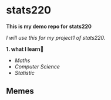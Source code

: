 # stats220
**This is my demo repo for stats220**

*I will use this for my project1 of stats220.*
<!--- numbered lists --->
**1. what I learn🥰**
<!--- unordered lists --->
* *Maths*
* *Computer Science*
* *Statistic*
## Memes
